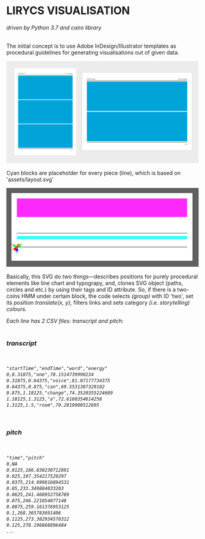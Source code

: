 <h1>LIRYCS VISUALISATION</h1>
<i>driven by Python 3.7 and cairo library</i><br><br>

The initial concept is to use Adobe InDesign/Illustrator templates as procedural guidelines for generating visualisations out of given data.<br>

![alt text](https://github.com/vkuchinov/MarkovChainVisualisation/blob/master/layouts/preview.jpg?raw=true "Layouts")<br>

Cyan blocks are placeholder for every piece (line), which is based on 'assets/layout.svg'

![alt text](https://github.com/vkuchinov/MarkovChainVisualisation/blob/master/layouts/preview2.png?raw=true "Layouts")<br>

Basically, this SVG do two things—describes positions for purely procedural elements like line chart and typograpy, and, clones SVG object (paths, circles and etc.) by using their tags and ID attribute. So, if there is a two-coins HMM under certain
block, the code selects <g> <i>(group)</i> with ID 'two', set its position <i>translate(x, y)</i>, filters links and sets category <i>(i.e. storytelling) colours.<br>
  
Each line has 2 CSV files: transcript and pitch:<br><br>

<h3>transcript</h3><br>

```
"startTime","endTime","word","energy"
0,0.31875,"one",78.1514739990234
0.31875,0.64375,"voice",81.07177734375
0.64375,0.875,"can",69.5531387329102
0.875,1.18125,"change",74.3520355224609
1.18125,1.3125,"a",72.6160354614258
1.3125,1.5,"room",70.2819900512695
```
<br>
<h3>pitch</h3><br>

```
"time","pitch"
0,NA
0.0125,186.830230712891
0.025,197.354217529297
0.0375,214.999816894531
0.05,233.349884033203
0.0625,241.460952758789
0.075,246.221054077148
0.0875,259.161376953125
0.1,268.365783691406
0.1125,273.382934570312
0.125,278.196868896484
...
```


